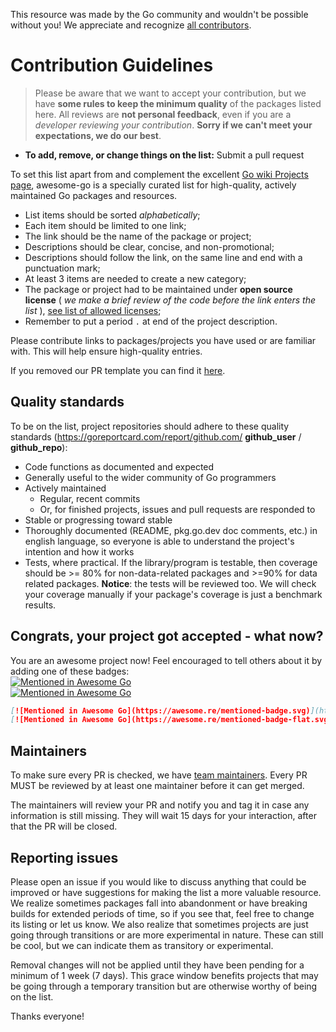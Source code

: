 This resource was made by the Go community and wouldn't be possible without you! We appreciate and recognize [all contributors](https://github.com/avelino/awesome-go/graphs/contributors).

# Contribution Guidelines

> Please be aware that we want to accept your contribution, but we have **some rules to keep the minimum quality** of the packages listed here. All reviews are **not personal feedback**, even if you are a _developer reviewing your contribution_. **Sorry if we can't meet your expectations, we do our best**.

- **To add, remove, or change things on the list:** Submit a pull request

To set this list apart from and complement the excellent [Go wiki Projects page](https://golang.org/wiki/Projects), awesome-go is a specially curated list for high-quality, actively maintained Go packages and resources.

- List items should be sorted *alphabetically*;
- Each item should be limited to one link;
- The link should be the name of the package or project;
- Descriptions should be clear, concise, and non-promotional;
- Descriptions should follow the link, on the same line and end with a punctuation mark;
- At least 3 items are needed to create a new category;
- The package or project had to be maintained under **open source license** ( *we make a brief review of the code before the link enters the list* ), [see list of allowed licenses](https://opensource.org/licenses/alphabetical);
- Remember to put a period `.` at end of the project description.

Please contribute links to packages/projects you have used or are familiar with. This will help ensure high-quality entries.

If you removed our PR template you can find it [here](https://github.com/avelino/awesome-go/blob/main/.github/PULL_REQUEST_TEMPLATE.md).


## Quality standards

To be on the list, project repositories should adhere to these quality standards (https://goreportcard.com/report/github.com/ **github_user** / **github_repo**):

- Code functions as documented and expected
- Generally useful to the wider community of Go programmers
- Actively maintained
  - Regular, recent commits
  - Or, for finished projects, issues and pull requests are responded to
- Stable or progressing toward stable
- Thoroughly documented (README, pkg.go.dev doc comments, etc.) in english language, so everyone is able to understand the project's intention and how it works
- Tests, where practical. If the library/program is testable, then coverage should be >= 80% for non-data-related packages and >=90% for data related packages. **Notice**: the tests will be reviewed too. We will check your coverage manually if your package's coverage is just a benchmark results.

## Congrats, your project got accepted - what now?
You are an awesome project now! Feel encouraged to tell others about it by adding one of these badges:  
[![Mentioned in Awesome Go](https://awesome.re/mentioned-badge.svg)](https://github.com/avelino/awesome-go)  
[![Mentioned in Awesome Go](https://awesome.re/mentioned-badge-flat.svg)](https://github.com/avelino/awesome-go)

```md
[![Mentioned in Awesome Go](https://awesome.re/mentioned-badge.svg)](https://github.com/avelino/awesome-go)  
[![Mentioned in Awesome Go](https://awesome.re/mentioned-badge-flat.svg)](https://github.com/avelino/awesome-go)
```


## Maintainers

To make sure every PR is checked, we have [team maintainers](MAINTAINERS). Every PR MUST be reviewed by at least one maintainer before it can get merged.

The maintainers will review your PR and notify you and tag it in case any
information is still missing. They will wait 15 days for your interaction, after
that the PR will be closed.


## Reporting issues

Please open an issue if you would like to discuss anything that could be improved or have suggestions for making the list a more valuable resource. We realize sometimes packages fall into abandonment or have breaking builds for extended periods of time, so if you see that, feel free to change its listing or let us know. We also realize that sometimes projects are just going through transitions or are more experimental in nature. These can still be cool, but we can indicate them as transitory or experimental.

Removal changes will not be applied until they have been pending for a minimum of 1 week (7 days). This grace window benefits projects that may be going through a temporary transition but are otherwise worthy of being on the list.

Thanks everyone!
